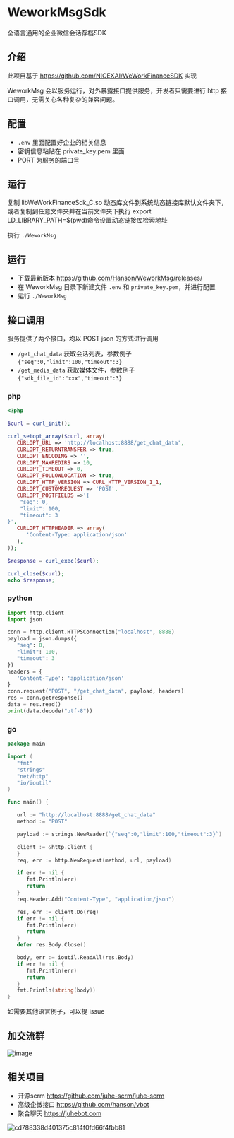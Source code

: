 # WeworkMsgSdk
全语言通用的企业微信会话存档SDK

## 介绍
此项目基于 https://github.com/NICEXAI/WeWorkFinanceSDK 实现

WeworkMsg 会以服务运行，对外暴露接口提供服务，开发者只需要进行 http 接口调用，无需关心各种复杂的兼容问题。

## 配置

* `.env` 里面配置好企业的相关信息
* 密钥信息粘贴在 private_key.pem 里面
* PORT 为服务的端口号

## 运行

复制 libWeWorkFinanceSdk_C.so 动态库文件到系统动态链接库默认文件夹下，或者复制到任意文件夹并在当前文件夹下执行 export LD_LIBRARY_PATH=$(pwd)命令设置动态链接库检索地址

执行 `./WeworkMsg`

## 运行

* 下载最新版本 https://github.com/Hanson/WeworkMsg/releases/
* 在 WeworkMsg 目录下新建文件 `.env` 和 `private_key.pem`，并进行配置
* 运行 `./WeworkMsg`

## 接口调用

服务提供了两个接口，均以 POST json 的方式进行调用

* `/get_chat_data` 获取会话列表，参数例子`{"seq":0,"limit":100,"timeout":3}`
* `/get_media_data` 获取媒体文件，参数例子`{"sdk_file_id":"xxx","timeout":3}`

### php

```php
<?php

$curl = curl_init();

curl_setopt_array($curl, array(
   CURLOPT_URL => 'http://localhost:8888/get_chat_data',
   CURLOPT_RETURNTRANSFER => true,
   CURLOPT_ENCODING => '',
   CURLOPT_MAXREDIRS => 10,
   CURLOPT_TIMEOUT => 0,
   CURLOPT_FOLLOWLOCATION => true,
   CURLOPT_HTTP_VERSION => CURL_HTTP_VERSION_1_1,
   CURLOPT_CUSTOMREQUEST => 'POST',
   CURLOPT_POSTFIELDS =>'{
    "seq": 0,
    "limit": 100,
    "timeout": 3
}',
   CURLOPT_HTTPHEADER => array(
      'Content-Type: application/json'
   ),
));

$response = curl_exec($curl);

curl_close($curl);
echo $response;
```

### python

```python
import http.client
import json

conn = http.client.HTTPSConnection("localhost", 8888)
payload = json.dumps({
   "seq": 0,
   "limit": 100,
   "timeout": 3
})
headers = {
   'Content-Type': 'application/json'
}
conn.request("POST", "/get_chat_data", payload, headers)
res = conn.getresponse()
data = res.read()
print(data.decode("utf-8"))
```

### go

```go
package main

import (
   "fmt"
   "strings"
   "net/http"
   "io/ioutil"
)

func main() {

   url := "http://localhost:8888/get_chat_data"
   method := "POST"

   payload := strings.NewReader(`{"seq":0,"limit":100,"timeout":3}`)

   client := &http.Client {
   }
   req, err := http.NewRequest(method, url, payload)

   if err != nil {
      fmt.Println(err)
      return
   }
   req.Header.Add("Content-Type", "application/json")

   res, err := client.Do(req)
   if err != nil {
      fmt.Println(err)
      return
   }
   defer res.Body.Close()

   body, err := ioutil.ReadAll(res.Body)
   if err != nil {
      fmt.Println(err)
      return
   }
   fmt.Println(string(body))
}
```

如需要其他语言例子，可以提 issue

## 加交流群

![image](https://github.com/Hanson/WeworkMsg/assets/10583423/abff87b3-c6b6-4246-902e-a34929dc9373)

## 相关项目
* 开源scrm https://github.com/juhe-scrm/juhe-scrm
* 高级企微接口 https://github.com/hanson/vbot
* 聚合聊天 https://juhebot.com


![cd788338d401375c814f0fd66f4fbb81](https://github.com/Hanson/vbot/assets/10583423/034ce0fb-12c2-4ce0-8335-cf5132b17bca)
